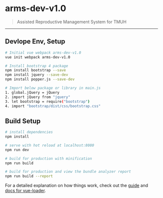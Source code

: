 # arms-dev-v1.0

> Assisted Reproductive Management System for TMUH
---

## Devlope Env, Setup

``` bash
# Initial vue webpack arms-dev-v1.0
vue init webpack arms-dev-v1.0

# Install bootstrap 4 package
npm install bootstrap --save
npm install jquery --save-dev
npm install popper.js --save-dev

# Import below package or library in main.js
1. global.jQuery = jQuery
2. import jQuery from "jquery"
3. let bootstrap = require("bootstrap")
4. import "bootstrap/dist/css/bootstrap.css"
```

## Build Setup

``` bash
# install dependencies
npm install

# serve with hot reload at localhost:8080
npm run dev

# build for production with minification
npm run build

# build for production and view the bundle analyzer report
npm run build --report
```

For a detailed explanation on how things work, check out the [guide](http://vuejs-templates.github.io/webpack/) and [docs for vue-loader](http://vuejs.github.io/vue-loader).
